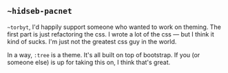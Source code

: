 ## `~hidseb-pacnet`
`~torbyt`, I'd happily support someone who wanted to work on theming.  The first part is just refactoring the css.  I wrote a lot of the css — but I think it kind of sucks.  I'm just not the greatest css guy in the world.

In a way, `:tree` is a theme.  It's all built on top of bootstrap.  If you (or someone else) is up for taking this on, I think that's great.